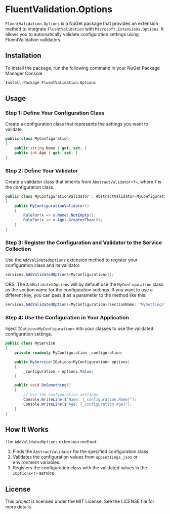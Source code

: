 # FluentValidation.Options

`FluentValidation.Options` is a NuGet package that provides an extension method to integrate `FluentValidation` with `Microsoft.Extensions.Options`. It allows you to automatically validate configuration settings using FluentValidation validators.

## Installation
To install the package, run the following command in your NuGet Package Manager Console
```bash
Install-Package FluentValidation.Options
```

## Usage

### Step 1: Define Your Configuration Class
Create a configuration class that represents the settings you want to validate.
```csharp
public class MyConfiguration
{
    public string Name { get; set; }
    public int Age { get; set; }
}
```

### Step 2: Define Your Validator
Create a validator class that inherits from `AbstractValidator<T>`, where `T` is the configuration class.
```csharp
public class MyConfigurationValidator : AbstractValidator<MyConfiguration>
{
    public MyConfigurationValidator()
    {
        RuleFor(x => x.Name).NotEmpty();
        RuleFor(x => x.Age).GreaterThan(0);
    }
}
```

### Step 3: Register the Configuration and Validator to the Service Collection
Use the `AddValidatedOptions` extension method to register your configuration class and its validator.
```csharp
services.AddValidatedOptions<MyConfiguration>();
```
OBS: The `AddValidatedOptions` will by default use the `MyConfiguration` class as the section name for the configuration settings. If you want to use a different key, you can pass it as a parameter to the method like this:
```csharp
services.AddValidatedOptions<MyConfiguration>(sectionName: "MySettings");
```

### Step 4: Use the Configuration in Your Application
Inject `IOptions<MyConfiguration>` into your classes to use the validated configuration settings.

```csharp
public class MyService
{
    private readonly MyConfiguration _configuration;

    public MyService(IOptions<MyConfiguration> options)
    {
        _configuration = options.Value;
    }

    public void DoSomething()
    {
        // Use the configuration settings
        Console.WriteLine($"Name: {_configuration.Name}");
        Console.WriteLine($"Age: {_configuration.Age}");
    }
}
```

## How It Works
The `AddValidatedOptions` extension method:
1. Finds the `AbstractValidator` for the specified configuration class.
2. Validates the configuration values from `appsettings.json` or environment variables.
3. Registers the configuration class with the validated values in the `IOptions<T>` service.

## License
This project is licensed under the MIT License. See the LICENSE file for more details.